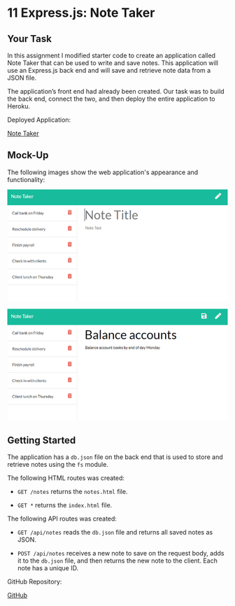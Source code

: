 # 11 Express.js: Note Taker

## Your Task

In this assignment I modified starter code to create an application called Note Taker that can be used to write and save notes. This application will use an Express.js back end and will save and retrieve note data from a JSON file.

The application’s front end had already been created. Our task was to build the back end, connect the two, and then deploy the entire application to Heroku.


Deployed Application:

<a href="https://randynotetaker.herokuapp.com" >Note Taker<a>


## Mock-Up

The following images show the web application's appearance and functionality: 

![Existing notes are listed in the left-hand column with empty fields on the right-hand side for the new note’s title and text.](./public/assets/11-express-homework-demo-01.png)

![Note titled “Balance accounts” reads, “Balance account books by end of day Monday,” with other notes listed on the left.](./public/assets/11-express-homework-demo-02.png)


## Getting Started

The application has a `db.json` file on the back end that is used to store and retrieve notes using the `fs` module.

The following HTML routes was created:

* `GET /notes` returns the `notes.html` file.

* `GET *` returns the `index.html` file.

The following API routes was created:

* `GET /api/notes` reads the `db.json` file and returns all saved notes as JSON.

* `POST /api/notes` receives a new note to save on the request body, adds it to the `db.json` file, and then returns the new note to the client. Each note has a unique ID.



GitHub Repository:

<a href="https://github.com/randyfasion/Note-Taker">GitHub<a>


